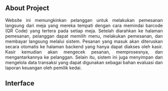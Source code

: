 ## About Project

<p align="justify">Website ini memungkinkan pelanggan untuk melakukan pemesanan langsung dari meja yang mereka tempati dengan cara memindai barcode (QR Code) yang tertera pada setiap meja. Setelah diarahkan ke halaman pemesanan, pelanggan dapat memilih menu, melakukan pemesanan, dan membayar langsung melalui sistem.
Pesanan yang masuk akan diteruskan secara otomatis ke halaman backend yang hanya dapat diakses oleh kasir. Kasir kemudian akan mengecek pesanan, memprosesnya, dan mengantarkannya ke pelanggan. Selain itu, sistem ini juga menyimpan dan mengelola data transaksi yang dapat digunakan sebagai bahan evaluasi dan laporan keuangan oleh pemilik kedai.</p>

## Interface
